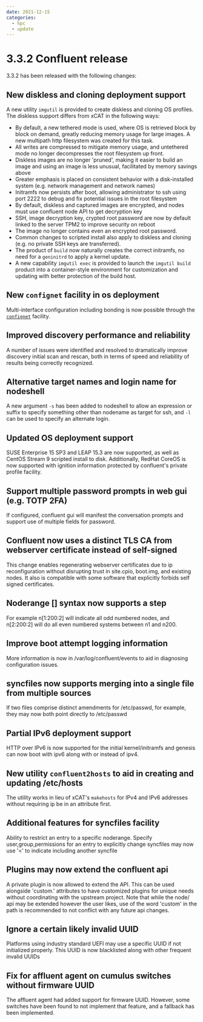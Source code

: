 ```yaml
---
date: 2021-12-15
categories:
  - hpc
  - update
---
```


# 3.3.2 Confluent release

3.3.2 has been released with the following changes:
<!-- more -->

## New diskless and cloning deployment support

A new utility `imgutil` is provided to create diskless and cloning OS profiles.  The diskless support differs from xCAT in the following ways:
* By default, a new tethered mode is used, where OS is retrieved block by block on demand, greatly reducing memory usage for large images. A new multipath http filesystem was created for this task.
* All writes are compressed to mitigate memory usage, and untethered mode no longer decompresses the root filesystem up front.
* Diskless images are no longer 'pruned', making it easier to build an image and using an image is less unusual, facilitated by memory savings above
* Greater emphasis is placed on consistent behavior with a disk-installed system (e.g. network management and network names)
* Initramfs now persists after boot, allowing administrator to ssh using port 2222 to debug and fix potential issues in the root filesystem
* By default, diskless and captured images are encrypted, and nodes must use confluent node API to get decryption key
* SSH, image decryption key, crypted root password are now by default linked to the server TPM2 to improve security on reboot
* The image no longer contains even an encrypted root password.
* Common changes to scripted install also apply to diskless and cloning (e.g. no private SSH keys are transferred).
* The product of `build` now naturally creates the correct initramfs, no need for a `geninitrd` to apply a kernel update.
* A new capability `imgutil exec` is provided to launch the `imgutil build` product into a container-style environment for customization and updating with better protection of the build host.

## New `confignet` facility in os deployment

Multi-interface configuration including bonding is now possible through the [`confignet`]({{site.baseurl}}/documentation/confignet.html) facility.

## Improved discovery performance and reliability

A number of issues were identified and resolved to dramatically improve discovery initial scan and rescan, both in terms of speed and reliability of results being correctly recognized.

## Alternative target names and login name for nodeshell

A new argument `-s` has been added to nodeshell to allow an expression or suffix to specify something other than nodename as target for ssh, and `-l` can be used to specify an alternate login.

## Updated OS deployment support

SUSE Enterprise 15 SP3 and LEAP 15.3 are now supported, as well as CentOS Stream 9 scripted install to disk. Additionally, RedHat CoreOS is now supported with ignition
information protected by confluent's private profile facility.

## Support multiple password prompts in web gui (e.g. TOTP 2FA)

If configured, confluent gui will manifest the conversation prompts and support use of multiple fields for password.

## Confluent now uses a distinct TLS CA from webserver certificate instead of self-signed

This change enables regenerating webserver certificates due to ip reconfiguration without disrupting trust in site.cpio, boot.img, and existing nodes. It also is
compatible with some software that explicitly forbids self signed certificates.

## Noderange [] syntax now supports a step

For example n[1:200:2] will indicate all odd numbered nodes, and n[2:200:2] will do all even numbered systems between n1 and n200.

## Improve boot attempt logging information

More information is now in /var/log/confluent/events to aid in diagnosing configuration issues.

## syncfiles now supports merging into a single file from multiple sources

If two files comprise distinct amendments for /etc/passwd, for example, they may now both point directly to /etc/passwd

## Partial IPv6 deployment support

HTTP over IPv6 is now supported for the initial kernel/initramfs and genesis can now boot with ipv6 along with or instead of ipv4.

## New utility `confluent2hosts` to aid in creating and updating /etc/hosts

The utility works in lieu of xCAT's `makehosts` for IPv4 and IPv6 addresses without requiring ip be in an attribute first.

## Additional features for syncfiles facility

Ability to restrict an entry to a specific noderange.
Specify user,group,permissions for an entry to explicitly change
syncfiles may now use '<' to indicate including another syncfile

## Plugins may now extend the confluent api

A private plugin is now allowed to extend the API. This can be used alongside 'custom.' attributes
to have customized plugins for unique needs without coordinating with the upstream project.  Note
that while the node/ api may be extended however the user likes, use of the word 'custom' in the
path is recommended to not conflict with any future api changes.

## Ignore a certain likely invalid UUID

Platforms using industry standard UEFI may use a specific UUID if not initialized properly. This UUID is now blacklisted along with other frequent invalid UUIDs

## Fix for affluent agent on cumulus switches without firmware UUID

The affluent agent had added support for firmware UUID. However, some switches have been found to not implement that feature, and a fallback has been implemented.

